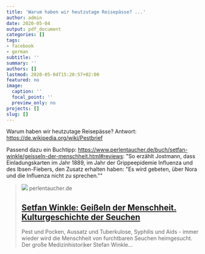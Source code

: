 ```yaml
---
title: 'Warum haben wir heutzutage Reisepässe? ...'
author: admin
date: 2020-05-04
output: pdf_document
categories: []
tags:
- facebook
- german
subtitle: ''
summary: ''
authors: []
lastmod: 2020-05-04T15:20:57+02:00
featured: no
image:
  caption: ''
  focal_point: ''
  preview_only: no
projects: []
slug: []
---
```

Warum haben wir heutzutage Reisepässe? Antwort: https://de.wikipedia.org/wiki/Pestbrief

Passend dazu ein Buchtipp: https://www.perlentaucher.de/buch/setfan-winkle/geisseln-der-menschheit.html#reviews:
"So erzählt Jostmann, dass Einladungskarten im Jahr 1889, im Jahr der Grippeepidemie Influenza und des Ibsen-Fiebers, den Zusatz erhalten haben: "Es wird gebeten, über Nora und die Influenza nicht zu sprechen.""
> [![](https://www.perlentaucher.de/cdata/cover/0/23330.jpg)](https://www.perlentaucher.de/buch/setfan-winkle/geisseln-der-menschheit.html#reviews)
> perlentaucher.de
> ## [Setfan Winkle: Geißeln der Menschheit. Kulturgeschichte der Seuchen](https://www.perlentaucher.de/buch/setfan-winkle/geisseln-der-menschheit.html#reviews)
>
> Pest und Pocken, Aussatz und Tuberkulose, Syphilis und Aids - immer wieder wird die Menschheit von furchtbaren Seuchen heimgesucht. Der große Medizinhistoriker Stefan Winkle...

